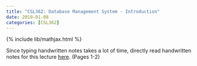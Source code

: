 ```yaml
---
title: "CSL362: Database Management System - Introduction"
date: 2019-01-08
categories: [CSL362]
---
```

{% include lib/mathjax.html %}

Since typing handwritten notes takes a lot of time, directly read handwritten notes for this lecture [here](https://drive.google.com/file/d/14gIELshg8bWgOJboeMQxRikeIdiNvNF9/view?usp=sharing). (Pages 1-2)